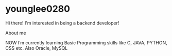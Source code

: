 # younglee0280

Hi there! 
I'm interested in being a backend developer! 


About me

NOW I’m currently learning Basic Programming skills like C, JAVA, PYTHON, CSS etc.
Also Oracle, MySQL





